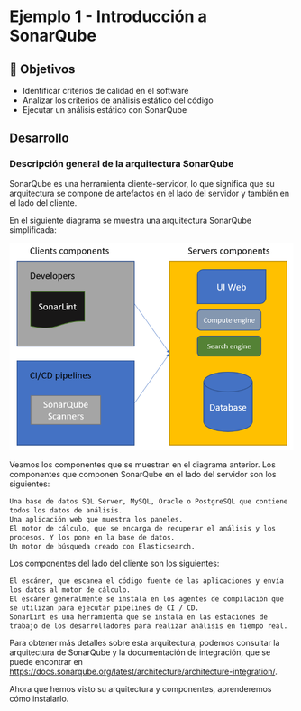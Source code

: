 # Ejemplo 1 - Introducción a SonarQube

## :dart: Objetivos

- Identificar criterios de calidad en el software
- Analizar los criterios de análisis estático del código
- Ejecutar un análisis estático con SonarQube

## Desarrollo

### Descripción general de la arquitectura SonarQube

SonarQube es una herramienta cliente-servidor, lo que significa que su arquitectura se compone de artefactos en el lado
del servidor y también en el lado del cliente.

En el siguiente diagrama se muestra una arquitectura SonarQube simplificada:

![img.png](img.png)

Veamos los componentes que se muestran en el diagrama anterior. Los componentes que componen SonarQube en el lado del
servidor son los siguientes:

    Una base de datos SQL Server, MySQL, Oracle o PostgreSQL que contiene todos los datos de análisis.
    Una aplicación web que muestra los paneles.
    El motor de cálculo, que se encarga de recuperar el análisis y los procesos. Y los pone en la base de datos.
    Un motor de búsqueda creado con Elasticsearch.

Los componentes del lado del cliente son los siguientes:

    El escáner, que escanea el código fuente de las aplicaciones y envía los datos al motor de cálculo.
    El escáner generalmente se instala en los agentes de compilación que se utilizan para ejecutar pipelines de CI / CD.
    SonarLint es una herramienta que se instala en las estaciones de trabajo de los desarrolladores para realizar análisis en tiempo real. 

Para obtener más detalles sobre esta arquitectura, podemos consultar la arquitectura de SonarQube y la documentación de
integración, que se puede encontrar en https://docs.sonarqube.org/latest/architecture/architecture-integration/.

Ahora que hemos visto su arquitectura y componentes, aprenderemos cómo instalarlo.
